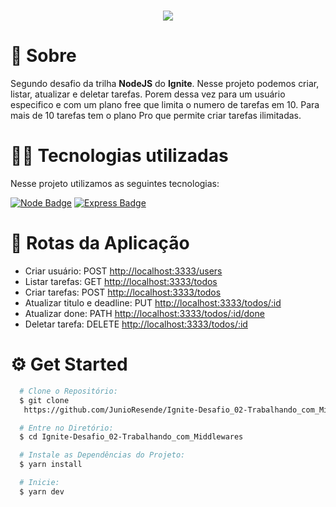 <h1 align="center">
  <img src="https://ik.imagekit.io/ij3myhonv21/31S0Ht7jUyL_3LcU09hEQ.png">
</h1>

# 📖 Sobre

Segundo desafio da trilha **NodeJS** do **Ignite**. Nesse projeto podemos criar, listar, atualizar e deletar tarefas. Porem dessa vez para um usuário especifico e com um plano free que limita o numero de tarefas em 10. Para mais de 10 tarefas tem o plano Pro que permite criar tarefas ilimitadas.

# 👨‍💻 Tecnologias utilizadas

Nesse projeto utilizamos as seguintes tecnologias:

[![Node Badge](https://img.shields.io/badge/Node.js-43853D?style=for-the-badge&logo=node.js&logoColor=white&link=https://nodejs.org/en/)](https://nodejs.org/en/)
[![Express Badge](https://img.shields.io/badge/Express.js-000000?style=for-the-badge&logo=express&logoColor=white&link=https://expressjs.com/pt-br/)](https://expressjs.com/pt-br/)


# 🔀 Rotas da Aplicação

- Criar usuário: POST <http://localhost:3333/users>
- Listar tarefas: GET <http://localhost:3333/todos>
- Criar tarefas: POST <http://localhost:3333/todos>
- Atualizar titulo e deadline: PUT <http://localhost:3333/todos/:id>
- Atualizar done: PATH <http://localhost:3333/todos/:id/done>
- Deletar tarefa: DELETE <http://localhost:3333/todos/:id>

# ⚙️ Get Started

```bash
  # Clone o Repositório:
  $ git clone
   https://github.com/JunioResende/Ignite-Desafio_02-Trabalhando_com_Middlewares.git

  # Entre no Diretório:
  $ cd Ignite-Desafio_02-Trabalhando_com_Middlewares

  # Instale as Dependências do Projeto:
  $ yarn install

  # Inicie:
  $ yarn dev
```